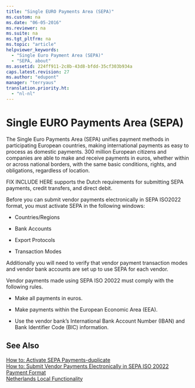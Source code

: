 ```yaml
---
title: "Single EURO Payments Area (SEPA)"
ms.custom: na
ms.date: "06-05-2016"
ms.reviewer: na
ms.suite: na
ms.tgt_pltfrm: na
ms.topic: "article"
helpviewer_keywords: 
  - "Single Euro Payment Area (SEPA)"
  - "SEPA, about"
ms.assetid: 224ff911-2c8b-43d8-bfdd-35cf303b934a
caps.latest.revision: 27
ms.author: "edupont"
manager: "terryaus"
translation.priority.ht: 
  - "nl-nl"
---
```

# Single EURO Payments Area (SEPA)
The Single Euro Payments Area \(SEPA\) unifies payment methods in participating European countries, making international payments as easy to process as domestic payments. 300 million European citizens and companies are able to make and receive payments in euros, whether within or across national borders, with the same basic conditions, rights, and obligations, regardless of location.  
  
 FIX INCLUDE HERE<!--[!INCLUDE[navnow](../../ApplicationDesign/includes/navnow_md.md)] --> supports the Dutch requirements for submitting SEPA payments, credit transfers, and direct debit.  
  
 Before you can submit vendor payments electronically in SEPA ISO2022 format, you must activate SEPA in the following windows:  
  
-   Countries\/Regions  
  
-   Bank Accounts  
  
-   Export Protocols  
  
-   Transaction Modes  
  
 Additionally you will need to verify that vendor payment transaction modes and vendor bank accounts are set up to use SEPA for each vendor.  
  
 Vendor payments made using SEPA ISO 20022 must comply with the following rules.  
  
-   Make all payments in euros.  
  
-   Make payments within the European Economic Area \(EEA\).  
  
-   Use the vendor bank’s International Bank Account Number \(IBAN\) and Bank Identifier Code \(BIC\) information.  
  
## See Also  
 [How to: Activate SEPA Payments\-duplicate](../../LocalFunctionalityForMicrosoftDynamicsNav2016/Netherlands/how-to-activate-sepa-payments-duplicate.md)   
 [How to: Submit Vendor Payments Electronically in SEPA ISO 20022 Payment Format](../../LocalFunctionalityForMicrosoftDynamicsNav2016/Netherlands/how-to-submit-vendor-payments-electronically-in-sepa-iso-20022-payment-format.md)   
 [Netherlands Local Functionality](../../LocalFunctionalityForMicrosoftDynamicsNav2016/Netherlands/netherlands-local-functionality.md)